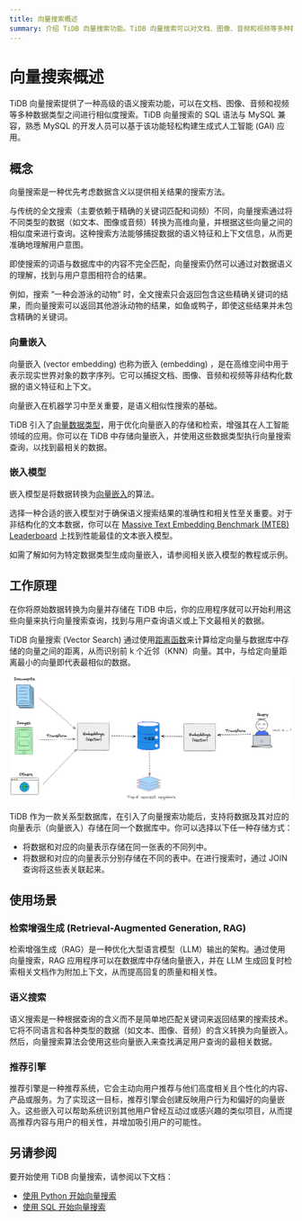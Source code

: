 ```yaml
---
title: 向量搜索概述
summary: 介绍 TiDB 向量搜索功能。TiDB 向量搜索可以对文档、图像、音频和视频等多种数据类型进行语义搜索。
---
```


# 向量搜索概述

TiDB 向量搜索提供了一种高级的语义搜索功能，可以在文档、图像、音频和视频等多种数据类型之间进行相似度搜索。TiDB 向量搜索的 SQL 语法与 MySQL 兼容，熟悉 MySQL 的开发人员可以基于该功能轻松构建生成式人工智能 (GAI) 应用。

## 概念

向量搜索是一种优先考虑数据含义以提供相关结果的搜索方法。

与传统的全文搜索（主要依赖于精确的关键词匹配和词频）不同，向量搜索通过将不同类型的数据（如文本、图像或音频）转换为高维向量，并根据这些向量之间的相似度来进行查询。这种搜索方法能够捕捉数据的语义特征和上下文信息，从而更准确地理解用户意图。

即使搜索的词语与数据库中的内容不完全匹配，向量搜索仍然可以通过对数据语义的理解，找到与用户意图相符合的结果。

例如，搜索 “一种会游泳的动物” 时，全文搜索只会返回包含这些精确关键词的结果，而向量搜索可以返回其他游泳动物的结果，如鱼或鸭子，即使这些结果并未包含精确的关键词。

### 向量嵌入

向量嵌入 (vector embedding) 也称为嵌入 (embedding) ，是在高维空间中用于表示现实世界对象的数字序列。它可以捕捉文档、图像、音频和视频等非结构化数据的语义特征和上下文。

向量嵌入在机器学习中至关重要，是语义相似性搜索的基础。

TiDB 引入了[向量数据类型](/vector-search-data-types.md)，用于优化向量嵌入的存储和检索，增强其在人工智能领域的应用。你可以在 TiDB 中存储向量嵌入，并使用这些数据类型执行向量搜索查询，以找到最相关的数据。

### 嵌入模型

嵌入模型是将数据转换为[向量嵌入](#向量嵌入)的算法。

选择一种合适的嵌入模型对于确保语义搜索结果的准确性和相关性至关重要。对于非结构化的文本数据，你可以在 [Massive Text Embedding Benchmark (MTEB) Leaderboard](https://huggingface.co/spaces/mteb/leaderboard) 上找到性能最佳的文本嵌入模型。

如需了解如何为特定数据类型生成向量嵌入，请参阅相关嵌入模型的教程或示例。

## 工作原理

在你将原始数据转换为向量并存储在 TiDB 中后，你的应用程序就可以开始利用这些向量来执行向量搜索查询，找到与用户查询语义或上下文最相关的数据。

TiDB 向量搜索 (Vector Search) 通过使用[距离函数](/vector-search-functions-and-operators.md)来计算给定向量与数据库中存储的向量之间的距离，从而识别前 k 个近邻（KNN）向量。其中，与给定向量距离最小的向量即代表最相似的数据。

![The Schematic TiDB Vector Search](/media/vector-search/embedding-search.png)

 TiDB 作为一款关系型数据库，在引入了向量搜索功能后，支持将数据及其对应的向量表示（向量嵌入）存储在同一个数据库中。你可以选择以下任一种存储方式：

- 将数据和对应的向量表示存储在同一张表的不同列中。
- 将数据和对应的向量表示分别存储在不同的表中。在进行搜索时，通过 JOIN 查询将这些表关联起来。

## 使用场景

### 检索增强生成 (Retrieval-Augmented Generation, RAG)

检索增强生成（RAG）是一种优化大型语言模型（LLM）输出的架构。通过使用向量搜索，RAG 应用程序可以在数据库中存储向量嵌入，并在 LLM 生成回复时检索相关文档作为附加上下文，从而提高回复的质量和相关性。

### 语义搜索

语义搜索是一种根据查询的含义而不是简单地匹配关键词来返回结果的搜索技术。它将不同语言和各种类型的数据（如文本、图像、音频）的含义转换为向量嵌入。然后，向量搜索算法会使用这些向量嵌入来查找满足用户查询的最相关数据。

### 推荐引擎

推荐引擎是一种推荐系统，它会主动向用户推荐与他们高度相关且个性化的内容、产品或服务。为了实现这一目标，推荐引擎会创建反映用户行为和偏好的向量嵌入。这些嵌入可以帮助系统识别其他用户曾经互动过或感兴趣的类似项目，从而提高推荐内容与用户的相关性，并增加吸引用户的可能性。

## 另请参阅

要开始使用 TiDB 向量搜索，请参阅以下文档：

- [使用 Python 开始向量搜索](/vector-search-get-started-using-python.md)
- [使用 SQL 开始向量搜索](/vector-search-get-started-using-sql.md)